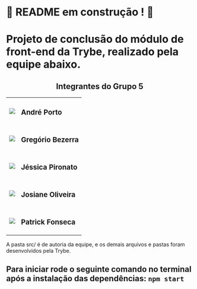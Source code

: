 # :construction: README em construção ! :construction:
<!-- Olá, Tryber!
Esse é apenas um arquivo inicial para o README do seu projeto.
É essencial que você preencha esse documento por conta própria, ok?
Não deixe de usar nossas dicas de escrita de README de projetos, e deixe sua criatividade brilhar!
:warning: IMPORTANTE: você precisa deixar nítido:
- quais arquivos/pastas foram desenvolvidos por você; 
- quais arquivos/pastas foram desenvolvidos por outra pessoa estudante;
- quais arquivos/pastas foram desenvolvidos pela Trybe.
-->

# Projeto de conclusão do módulo de front-end da Trybe, realizado pela equipe abaixo.

<div align="center">
<h2>Integrantes do Grupo 5</h2>
<table align="center">
  <thead>
  </thead>
  <tbody>
    <tr>
      <td>
	  <a href="https://www.linkedin.com/in/andrevporto/" target="_blank">
        <img src="https://img.shields.io/badge/-LinkedIn-%230077B5?style=for-the-badge&logo=linkedin&logoColor=white" target="_blank"></a></td> 
      <td><h3>André Porto</h3></td>       
    </tr>
    <tr>
      <td>
	  <a href="https://www.linkedin.com/in/gregoriobezerra/" target="_blank">
        <img src="https://img.shields.io/badge/-LinkedIn-%230077B5?style=for-the-badge&logo=linkedin&logoColor=white" target="_blank"></a></td> 
      <td><h3>Gregório Bezerra</h3></td>       
    </tr>
        <tr>
      <td>
	  <a href="https://www.linkedin.com/in/jessica-pironato/" target="_blank">
        <img src="https://img.shields.io/badge/-LinkedIn-%230077B5?style=for-the-badge&logo=linkedin&logoColor=white" target="_blank"></a></td> 
      <td><h3>Jéssica Pironato</h3></td>       
    </tr>
    <tr>
      <td>
	  <a href="https://www.linkedin.com/in/josiane-oliveira-535214249/" target="_blank">
        <img src="https://img.shields.io/badge/-LinkedIn-%230077B5?style=for-the-badge&logo=linkedin&logoColor=white" target="_blank"></a></td> 
      <td><h3>Josiane Oliveira</h3></td>       
    </tr>
    <tr>
      <td>
	  <a href="https://www.linkedin.com/in/PatrickFonseca/" target="_blank">
        <img src="https://img.shields.io/badge/-LinkedIn-%230077B5?style=for-the-badge&logo=linkedin&logoColor=white" target="_blank"></a></td> 
      <td><h3>Patrick Fonseca</h3></td>       
    </tr>
  </tbody>
</table>
</div>

A pasta src/ é de autoria da equipe, e os demais arquivos e pastas foram desenvolvidos pela Trybe.

## Para iniciar rode o seguinte comando no terminal após a instalação das dependências: `npm start`